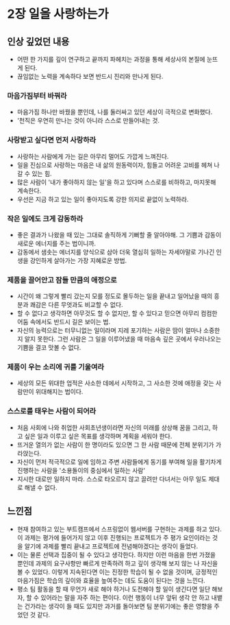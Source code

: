 # 2장 일을 사랑하는가

## 인상 깊었던 내용
- 어떤 한 가지를 깊이 연구하고 끝까지 파헤치는 과정을 통해 세상사의 본질에 눈뜨게 된다.
- 끊임없는 노력을 계속하다 보면 반드시 진리와 만나게 된다.

### 마음가짐부터 바꿔라
- 마음가짐 하나만 바꿨을 뿐인데, 나를 둘러싸고 있던 세상이 극적으로 변화했다.
- '천직은 우연히 만나는 것이 아니라 스스로 만들어내는 것.

### 사랑받고 싶다면 먼저 사랑하라
- 사랑하는 사람에게 가는 길은 아무리 멀어도 가깝게 느껴진다.
- 일을 진심으로 사랑하는 마음은 내 삶의 원동력이자, 힘들고 어려운 고비를 헤쳐 나갈 수 있는 힘.
- 많은 사람이 '내가 좋아하지 않는 일'을 하고 있다며 스스로를 비하하고, 마지못해 계속한다.
- 우선은 지금 하고 있는 일이 좋아지도록 강한 의지로 끝없이 노력하라.

### 작은 일에도 크게 감동하라
- 좋은 결과가 나왔을 때 있는 그대로 솔직하게 기뻐할 줄 알아야해. 그 기쁨과 감동이 새로운 에너지를 주는 법이니까.
- 감동에서 샘솟는 에너지를 양식으로 삼아 더욱 열심히 일하는 자세야말로 기나긴 인생을 강인하게 살아가는 가장 지혜로운 방법.

### 제품을 끌어안고 잠들 만큼의 애정으로
- 시간이 왜 그렇게 빨리 갔는지 모를 정도로 몰두하는 일을 끝내고 일어났을 때의 흥분과 쾌감은 다른 무엇과도 비교할 수 없다.
- 할 수 없다고 생각하면 아무것도 할 수 없지만, 할 수 있다고 믿으면 아무리 컴컴한 어둠 속에서도 반드시 길은 보이는 법.
- 자신의 능력으로는 터무니없는 일이라며 지레 포기하는 사람은 땀이 얼마나 소중한지 알지 못한다. 그런 사람은 그 일을 이루어냈을 때 마음속 깊은 곳에서 우러나오는 기쁨을 결코 맛볼 수 없다.

### 제품이 우는 소리에 귀를 기울여라
- 세상의 모든 위대한 업적은 사소한 데에서 시작하고, 그 사소한 것에 애정을 갖는 사람만이 위대해지는 법이다.

### 스스로를 태우는 사람이 되어라
- 처음 사회에 나와 취업한 사회초년생이라면 자신의 미래를 상상해 꿈을 그리고, 하고 싶은 일과 이루고 싶은 목표를 생각하며 계획을 세워야 한다.
- 뜨거운 열의가 없는 사람이 한 명이라도 있으면 그 한 사람 때문에 전체 분위기가 가라앉는다.
- 자신이 먼저 적극적으로 일에 임하고 주변 사람들에게 동기를 부여해 일을 활기차게 진행하는 사람을 '소용돌이의 중심에서 일하는 사람'
- 지시한 대로만 일하지 마라. 스스로 타오르지 않고 끌려만 다녀서는 아무 일도 제대로 해낼 수 없다.

## 느낀점
- 현재 참여하고 있는 부트캠프에서 스프링없이 웹서버를 구현하는 과제를 하고 있다. 이 과제는 평가에 들어가지 않고 이후 진행되는 프로젝트가 주 평가 요인이라는 것을 알기에 과제를 빨리 끝내고 프로젝트에 전념해야겠다는 생각이 들었다.
- 이는 물론 선택과 집중이 될 수 있다고 생각한다. 하지만 이런 마음을 한번 가졌을 뿐인데 과제의 요구사항만 빠르게 만족하려 하고 깊이 생각해 보지 않는 나 자신을 볼 수 있었다. 이렇게 지속된다면 이는 진정한 학습이 될 수 없을 것이며, 긍정적인 마음가짐은 학습의 깊이와 효율을 높여주는 데도 도움이 된다는 것을 느낀다.
- 평소 팀 활동을 할 때 무언가 새로 해야 하거나 도전해야 할 일이 생긴다면 일단 해보자, 할 수 있어라는 말을 자주 하는 편이다. 이런 행동이 너무 앞뒤 생각 안 하고 내뱉는 건가라는 생각이 들 때도 있지만 과거를 돌아보면 팀 분위기에는 좋은 영향을 주었던 것 같다.
